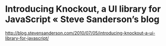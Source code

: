 <!--
id: 776632666
link: http://kevinisom.info/post/776632666/introducing-knockout-a-ui-library-for-javascript
slug: introducing-knockout-a-ui-library-for-javascript
date: Wed Jul 07 2010 00:19:20 GMT+1200 (NZST)
raw: {"blog_name":"kevinisom","id":776632666,"post_url":"http://kevinisom.info/post/776632666/introducing-knockout-a-ui-library-for-javascript","slug":"introducing-knockout-a-ui-library-for-javascript","type":"link","date":"2010-07-06 12:19:20 GMT","timestamp":1278418760,"state":"published","format":"html","reblog_key":"niis63Qs","tags":[],"short_url":"http://tmblr.co/Zw68YykIdbQ","highlighted":[],"feed_item":"http://blog.stevensanderson.com/2010/07/05/introducing-knockout-a-ui-library-for-javascript/","from_feed_id":"650234","note_count":0,"title":"Introducing Knockout, a UI library for JavaScript « Steve Sanderson’s blog","url":"http://blog.stevensanderson.com/2010/07/05/introducing-knockout-a-ui-library-for-javascript/","description":""}
publish: 2010-07-07
tags: 
title: Introducing Knockout, a UI library for JavaScript « Steve Sanderson’s blog
-->


Introducing Knockout, a UI library for JavaScript « Steve Sanderson’s blog
==========================================================================

<http://blog.stevensanderson.com/2010/07/05/introducing-knockout-a-ui-library-for-javascript/>

